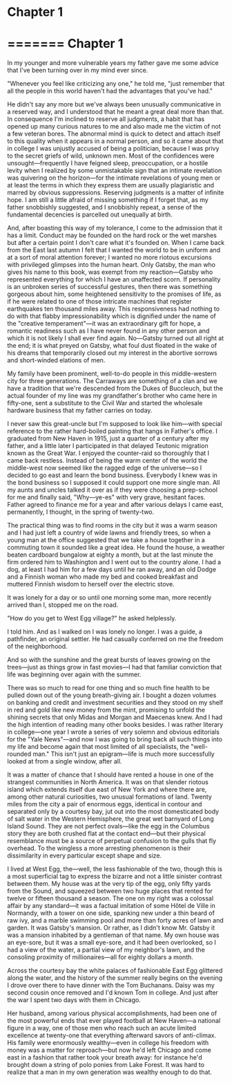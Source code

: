# Chapter 1

=======
Chapter 1
=======

In my younger and more vulnerable years my father gave me some advice that I've been turning over in my mind ever since.

"Whenever you feel like criticizing any one," he told me, "just remember that all the people in this world haven't had the advantages that you've had."

He didn't say any more but we've always been unusually communicative in a reserved way, and I understood that he meant a great deal more than that. In consequence I'm inclined to reserve all judgments, a habit that has opened up many curious natures to me and also made me the victim of not a few veteran bores. The abnormal mind is quick to detect and attach itself to this quality when it appears in a normal person, and so it came about that in college I was unjustly accused of being a politician, because I was privy to the secret griefs of wild, unknown men. Most of the confidences were unsought—frequently I have feigned sleep, preoccupation, or a hostile levity when I realized by some unmistakable sign that an intimate revelation was quivering on the horizon—for the intimate revelations of young men or at least the terms in which they express them are usually plagiaristic and marred by obvious suppressions. Reserving judgments is a matter of infinite hope. I am still a little afraid of missing something if I forget that, as my father snobbishly suggested, and I snobbishly repeat, a sense of the fundamental decencies is parcelled out unequally at birth.

And, after boasting this way of my tolerance, I come to the admission that it has a limit. Conduct may be founded on the hard rock or the wet marshes but after a certain point I don't care what it's founded on. When I came back from the East last autumn I felt that I wanted the world to be in uniform and at a sort of moral attention forever; I wanted no more riotous excursions with privileged glimpses into the human heart. Only Gatsby, the man who gives his name to this book, was exempt from my reaction—Gatsby who represented everything for which I have an unaffected scorn. If personality is an unbroken series of successful gestures, then there was something gorgeous about him, some heightened sensitivity to the promises of life, as if he were related to one of those intricate machines that register earthquakes ten thousand miles away. This responsiveness had nothing to do with that flabby impressionability which is dignified under the name of the "creative temperament"—it was an extraordinary gift for hope, a romantic readiness such as I have never found in any other person and which it is not likely I shall ever find again. No—Gatsby turned out all right at the end; it is what preyed on Gatsby, what foul dust floated in the wake of his dreams that temporarily closed out my interest in the abortive sorrows and short-winded elations of men.

My family have been prominent, well-to-do people in this middle-western city for three generations. The Carraways are something of a clan and we have a tradition that we're descended from the Dukes of Buccleuch, but the actual founder of my line was my grandfather's brother who came here in fifty-one, sent a substitute to the Civil War and started the wholesale hardware business that my father carries on today.

I never saw this great-uncle but I'm supposed to look like him—with special reference to the rather hard-boiled painting that hangs in Father's office. I graduated from New Haven in 1915, just a quarter of a century after my father, and a little later I participated in that delayed Teutonic migration known as the Great War. I enjoyed the counter-raid so thoroughly that I came back restless. Instead of being the warm center of the world the middle-west now seemed like the ragged edge of the universe—so I decided to go east and learn the bond business. Everybody I knew was in the bond business so I supposed it could support one more single man. All my aunts and uncles talked it over as if they were choosing a prep-school for me and finally said, "Why—ye-es" with very grave, hesitant faces. Father agreed to finance me for a year and after various delays I came east, permanently, I thought, in the spring of twenty-two.

The practical thing was to find rooms in the city but it was a warm season and I had just left a country of wide lawns and friendly trees, so when a young man at the office suggested that we take a house together in a commuting town it sounded like a great idea. He found the house, a weather beaten cardboard bungalow at eighty a month, but at the last minute the firm ordered him to Washington and I went out to the country alone. I had a dog, at least I had him for a few days until he ran away, and an old Dodge and a Finnish woman who made my bed and cooked breakfast and muttered Finnish wisdom to herself over the electric stove.

It was lonely for a day or so until one morning some man, more recently arrived than I, stopped me on the road.

"How do you get to West Egg village?" he asked helplessly.

I told him. And as I walked on I was lonely no longer. I was a guide, a pathfinder, an original settler. He had casually conferred on me the freedom of the neighborhood.

And so with the sunshine and the great bursts of leaves growing on the trees—just as things grow in fast movies—I had that familiar conviction that life was beginning over again with the summer.

There was so much to read for one thing and so much fine health to be pulled down out of the young breath-giving air. I bought a dozen volumes on banking and credit and investment securities and they stood on my shelf in red and gold like new money from the mint, promising to unfold the shining secrets that only Midas and Morgan and Maecenas knew. And I had the high intention of reading many other books besides. I was rather literary in college—one year I wrote a series of very solemn and obvious editorials for the "Yale News"—and now I was going to bring back all such things into my life and become again that most limited of all specialists, the "well-rounded man." This isn't just an epigram—life is much more successfully looked at from a single window, after all.

It was a matter of chance that I should have rented a house in one of the strangest communities in North America. It was on that slender riotous island which extends itself due east of New York and where there are, among other natural curiosities, two unusual formations of land. Twenty miles from the city a pair of enormous eggs, identical in contour and separated only by a courtesy bay, jut out into the most domesticated body of salt water in the Western Hemisphere, the great wet barnyard of Long Island Sound. They are not perfect ovals—like the egg in the Columbus story they are both crushed flat at the contact end—but their physical resemblance must be a source of perpetual confusion to the gulls that fly overhead. To the wingless a more arresting phenomenon is their dissimilarity in every particular except shape and size.

I lived at West Egg, the—well, the less fashionable of the two, though this is a most superficial tag to express the bizarre and not a little sinister contrast between them. My house was at the very tip of the egg, only fifty yards from the Sound, and squeezed between two huge places that rented for twelve or fifteen thousand a season. The one on my right was a colossal affair by any standard—it was a factual imitation of some Hôtel de Ville in Normandy, with a tower on one side, spanking new under a thin beard of raw ivy, and a marble swimming pool and more than forty acres of lawn and garden. It was Gatsby's mansion. Or rather, as I didn't know Mr. Gatsby it was a mansion inhabited by a gentleman of that name. My own house was an eye-sore, but it was a small eye-sore, and it had been overlooked, so I had a view of the water, a partial view of my neighbor's lawn, and the consoling proximity of millionaires—all for eighty dollars a month.

Across the courtesy bay the white palaces of fashionable East Egg glittered along the water, and the history of the summer really begins on the evening I drove over there to have dinner with the Tom Buchanans. Daisy was my second cousin once removed and I'd known Tom in college. And just after the war I spent two days with them in Chicago.

Her husband, among various physical accomplishments, had been one of the most powerful ends that ever played football at New Haven—a national figure in a way, one of those men who reach such an acute limited excellence at twenty-one that everything afterward savors of anti-climax. His family were enormously wealthy—even in college his freedom with money was a matter for reproach—but now he'd left Chicago and come east in a fashion that rather took your breath away: for instance he'd brought down a string of polo ponies from Lake Forest. It was hard to realize that a man in my own generation was wealthy enough to do that.
